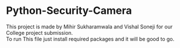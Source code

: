 # Python-Security-Camera
This project is made by Mihir Sukharamwala and Vishal Soneji for our College project submission.<br>
To run This file just install required packages and it will be good to go.<br>
